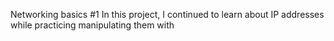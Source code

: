 Networking basics #1
In this project, I continued to learn about IP addresses while practicing manipulating them with 
